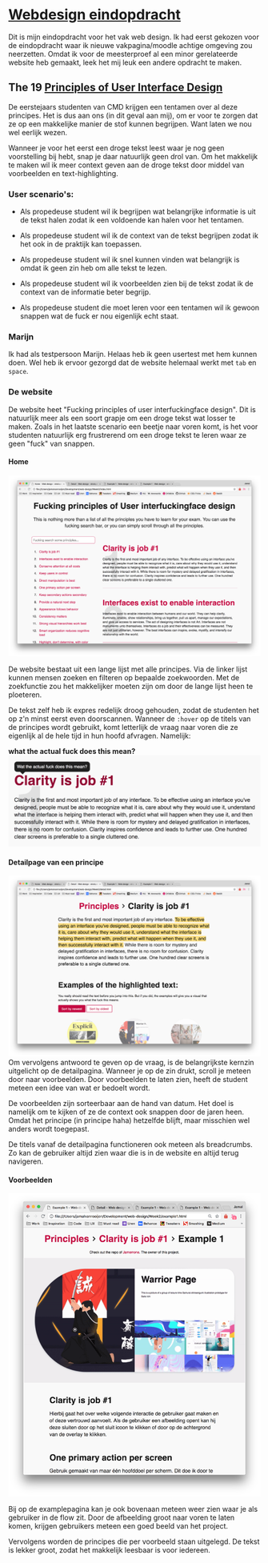 # [Webdesign eindopdracht](github.com/jamalvr/web-design/week2)

Dit is mijn eindopdracht voor het vak web design. Ik had eerst gekozen voor de eindopdracht waar ik nieuwe vakpagina/moodle achtige omgeving zou neerzetten. Omdat ik voor de meesterproef al een minor gerelateerde website heb gemaakt, leek het mij leuk een andere opdracht te maken.

## The 19 [Principles of User Interface Design](http://bokardo.com/principles-of-user-interface-design/)

De eerstejaars studenten van CMD krijgen een tentamen over al deze principes. Het is dus aan ons (in dit geval aan mij), om er voor te zorgen dat ze op een makkelijke manier de stof kunnen begrijpen. Want laten we nou wel eerlijk wezen.

Wanneer je voor het eerst een droge tekst leest waar je nog geen voorstelling bij hebt, snap je daar natuurlijk geen drol van. Om het makkelijk te maken wil ik meer context geven aan de droge tekst door middel van voorbeelden en text-highlighting.

### User scenario's:

- Als propedeuse student wil ik begrijpen wat belangrijke informatie is uit de tekst halen zodat ik een voldoende kan halen voor het tentamen.

- Als propedeuse student wil ik de context van de tekst begrijpen zodat ik het ook in de praktijk kan toepassen.

- Als propedeuse student wil ik snel kunnen vinden wat belangrijk is omdat ik geen zin heb om alle tekst te lezen.

- Als propedeuse student wil ik voorbeelden zien bij de tekst zodat ik de context van de informatie beter begrijp.

- Als propedeuse student die moet leren voor een tentamen wil ik gewoon snappen wat de fuck er nou eigenlijk echt staat.

### Marijn

Ik had als testpersoon Marijn. Helaas heb ik geen usertest met hem kunnen doen. Wel heb ik ervoor gezorgd dat de website helemaal werkt met `tab` en `space`.

### De website

De website heet "Fucking principles of user interfuckingface design". Dit is natuurlijk meer als een soort grapje om een droge tekst wat losser te maken. Zoals in het laatste scenario een beetje naar voren komt, is het voor studenten natuurlijk erg frustrerend om een droge tekst te leren waar ze geen "fuck" van snappen.

#### Home

![Fucking homepage](img/home.png)

De website bestaat uit een lange lijst met alle principes. Via de linker lijst kunnen mensen zoeken en filteren op bepaalde zoekwoorden. Met de zoekfunctie zou het makkelijker moeten zijn om door de lange lijst heen te ploeteren.

De tekst zelf heb ik expres redelijk droog gehouden, zodat de studenten het op z'n minst eerst even doorscannen. Wanneer de `:hover` op de titels van de principes wordt gebruikt, komt letterlijk de vraag naar voren die ze eigenlijk al de hele tijd in hun hoofd afvragen. Namelijk:

**what the actual fuck does this mean?**
![Fucking homepage](img/wtf.png)

#### Detailpage van een principe

![Fucking homepage](img/detail.png)
Om vervolgens antwoord te geven op de vraag, is de belangrijkste kernzin uitgelicht op de detailpagina. Wanneer je op de zin drukt, scroll je meteen door naar voorbeelden. Door voorbeelden te laten zien, heeft de student meteen een idee van wat er bedoelt wordt.

De voorbeelden zijn sorteerbaar aan de hand van datum. Het doel is namelijk om te kijken of ze de context ook snappen door de jaren heen. Omdat het principe (in principe haha) hetzelfde blijft, maar misschien wel anders wordt toegepast.

De titels vanaf de detailpagina functioneren ook meteen als breadcrumbs. Zo kan de gebruiker altijd zien waar die is in de website en altijd terug navigeren.

#### Voorbeelden

![voorbeeld](img/example.png)

Bij op de examplepagina kan je ook bovenaan meteen weer zien waar je als gebruiker in de flow zit. Door de afbeelding groot naar voren te laten komen, krijgen gebruikers meteen een goed beeld van het project.

Vervolgens worden de principes die per voorbeeld staan uitgelegd. De tekst is lekker groot, zodat het makkelijk leesbaar is voor iedereen.
